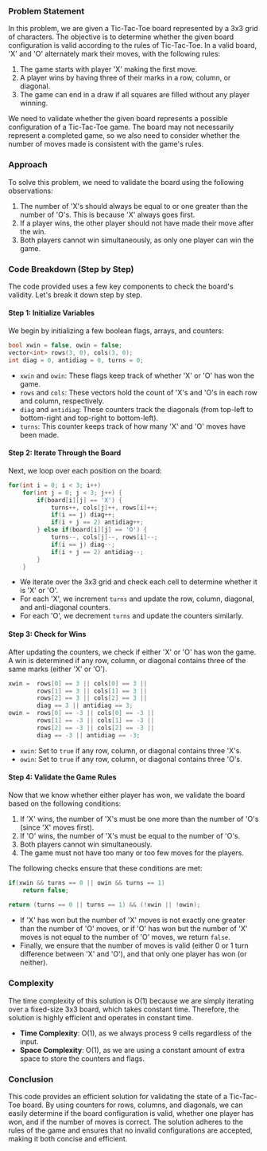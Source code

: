 ### Problem Statement
In this problem, we are given a Tic-Tac-Toe board represented by a 3x3 grid of characters. The objective is to determine whether the given board configuration is valid according to the rules of Tic-Tac-Toe. In a valid board, 'X' and 'O' alternately mark their moves, with the following rules:

1. The game starts with player 'X' making the first move.
2. A player wins by having three of their marks in a row, column, or diagonal.
3. The game can end in a draw if all squares are filled without any player winning.

We need to validate whether the given board represents a possible configuration of a Tic-Tac-Toe game. The board may not necessarily represent a completed game, so we also need to consider whether the number of moves made is consistent with the game's rules.

### Approach
To solve this problem, we need to validate the board using the following observations:

1. The number of 'X's should always be equal to or one greater than the number of 'O's. This is because 'X' always goes first.
2. If a player wins, the other player should not have made their move after the win.
3. Both players cannot win simultaneously, as only one player can win the game.

### Code Breakdown (Step by Step)
The code provided uses a few key components to check the board's validity. Let's break it down step by step.

#### Step 1: Initialize Variables
We begin by initializing a few boolean flags, arrays, and counters:
```cpp
bool xwin = false, owin = false;
vector<int> rows(3, 0), cols(3, 0);
int diag = 0, antidiag = 0, turns = 0;
```
- `xwin` and `owin`: These flags keep track of whether 'X' or 'O' has won the game.
- `rows` and `cols`: These vectors hold the count of 'X's and 'O's in each row and column, respectively.
- `diag` and `antidiag`: These counters track the diagonals (from top-left to bottom-right and top-right to bottom-left).
- `turns`: This counter keeps track of how many 'X' and 'O' moves have been made.

#### Step 2: Iterate Through the Board
Next, we loop over each position on the board:
```cpp
for(int i = 0; i < 3; i++)
    for(int j = 0; j < 3; j++) {
        if(board[i][j] == 'X') {
            turns++, cols[j]++, rows[i]++;
            if(i == j) diag++;
            if(i + j == 2) antidiag++;
        } else if(board[i][j] == 'O') {
            turns--, cols[j]--, rows[i]--;
            if(i == j) diag--;
            if(i + j == 2) antidiag--;
        }
    }
```
- We iterate over the 3x3 grid and check each cell to determine whether it is 'X' or 'O'.
- For each 'X', we increment `turns` and update the row, column, diagonal, and anti-diagonal counters.
- For each 'O', we decrement `turns` and update the counters similarly.

#### Step 3: Check for Wins
After updating the counters, we check if either 'X' or 'O' has won the game. A win is determined if any row, column, or diagonal contains three of the same marks (either 'X' or 'O').
```cpp
xwin =  rows[0] == 3 || cols[0] == 3 || 
        rows[1] == 3 || cols[1] == 3 ||
        rows[2] == 3 || cols[2] == 3 ||
        diag == 3 || antidiag == 3;
owin =  rows[0] == -3 || cols[0] == -3 || 
        rows[1] == -3 || cols[1] == -3 ||
        rows[2] == -3 || cols[2] == -3 ||
        diag == -3 || antidiag == -3;
```
- `xwin`: Set to `true` if any row, column, or diagonal contains three 'X's.
- `owin`: Set to `true` if any row, column, or diagonal contains three 'O's.

#### Step 4: Validate the Game Rules
Now that we know whether either player has won, we validate the board based on the following conditions:

1. If 'X' wins, the number of 'X's must be one more than the number of 'O's (since 'X' moves first).
2. If 'O' wins, the number of 'X's must be equal to the number of 'O's.
3. Both players cannot win simultaneously.
4. The game must not have too many or too few moves for the players.

The following checks ensure that these conditions are met:
```cpp
if(xwin && turns == 0 || owin && turns == 1)
    return false;
    
return (turns == 0 || turns == 1) && (!xwin || !owin);
```
- If 'X' has won but the number of 'X' moves is not exactly one greater than the number of 'O' moves, or if 'O' has won but the number of 'X' moves is not equal to the number of 'O' moves, we return `false`.
- Finally, we ensure that the number of moves is valid (either 0 or 1 turn difference between 'X' and 'O'), and that only one player has won (or neither).

### Complexity
The time complexity of this solution is O(1) because we are simply iterating over a fixed-size 3x3 board, which takes constant time. Therefore, the solution is highly efficient and operates in constant time.

- **Time Complexity**: O(1), as we always process 9 cells regardless of the input.
- **Space Complexity**: O(1), as we are using a constant amount of extra space to store the counters and flags.

### Conclusion
This code provides an efficient solution for validating the state of a Tic-Tac-Toe board. By using counters for rows, columns, and diagonals, we can easily determine if the board configuration is valid, whether one player has won, and if the number of moves is correct. The solution adheres to the rules of the game and ensures that no invalid configurations are accepted, making it both concise and efficient.